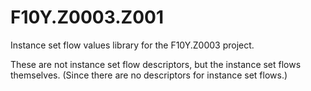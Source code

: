 # F10Y.Z0003.Z001
Instance set flow values library for the F10Y.Z0003 project.

These are not instance set flow descriptors, but the instance set flows themselves.
(Since there are no descriptors for instance set flows.)